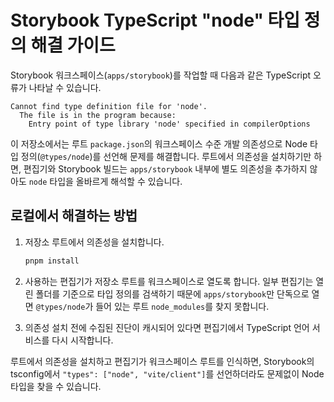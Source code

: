 # Storybook TypeScript "node" 타입 정의 해결 가이드

Storybook 워크스페이스(`apps/storybook`)를 작업할 때 다음과 같은 TypeScript 오류가 나타날 수 있습니다.

```
Cannot find type definition file for 'node'.
  The file is in the program because:
    Entry point of type library 'node' specified in compilerOptions
```

이 저장소에서는 루트 `package.json`의 워크스페이스 수준 개발 의존성으로 Node 타입 정의(`@types/node`)를 선언해 문제를 해결합니다. 루트에서 의존성을 설치하기만 하면, 편집기와 Storybook 빌드는 `apps/storybook` 내부에 별도 의존성을 추가하지 않아도 `node` 타입을 올바르게 해석할 수 있습니다.

## 로컬에서 해결하는 방법

1. 저장소 루트에서 의존성을 설치합니다.

   ```sh
   pnpm install
   ```

2. 사용하는 편집기가 저장소 루트를 워크스페이스로 열도록 합니다. 일부 편집기는 열린 폴더를 기준으로 타입 정의를 검색하기 때문에 `apps/storybook`만 단독으로 열면 `@types/node`가 들어 있는 루트 `node_modules`를 찾지 못합니다.

3. 의존성 설치 전에 수집된 진단이 캐시되어 있다면 편집기에서 TypeScript 언어 서비스를 다시 시작합니다.

루트에서 의존성을 설치하고 편집기가 워크스페이스 루트를 인식하면, Storybook의 tsconfig에서 `"types": ["node", "vite/client"]`를 선언하더라도 문제없이 Node 타입을 찾을 수 있습니다.
